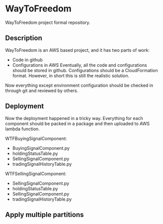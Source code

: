 # WayToFreedom
WayToFreedom project formal repository.

## Description
WayToFreedom is an AWS based project, and it has two parts of work:
* Code in github
* Configurations in AWS
Eventually, all the code and configurations should be stored in github. Configurations should be a CloudFormation format. However, in short this is still the realistic solution.

Now everything except environment configuration should be checked in through git and reviewed by others.

## Deployment
Now the deployment happened in a tricky way. Everything for each component should be packed in a package and then uploaded to AWS lambda function.

WTFBuyingSignalComponent:
* BuyingSignalComponent.py
* holdingStatusTable.py
* SellingSignalComponent.py
* tradingSignalHistoryTable.py

WTFSellingSignalComponent:
* SellingSignalComponent.py
* holdingStatusTable.py
* SellingSignalComponent.py
* tradingSignalHistoryTable.py

## Apply multiple partitions
